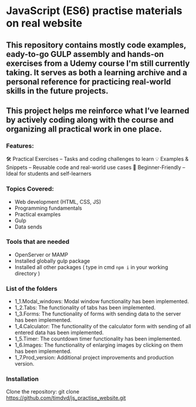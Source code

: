 # JavaScript (ES6) practise materials on real website

## This repository contains mostly code examples, eady-to-go GULP assembly and hands-on exercises from a Udemy course I'm still currently taking. It serves as both a learning archive and a personal reference for practicing real-world skills in the future projects.

## This project helps me reinforce what I’ve learned by actively coding along with the course and organizing all practical work in one place.

### Features:
🛠️ Practical Exercises – Tasks and coding challenges to learn
💡 Examples & Snippets – Reusable code and real-world use cases
🚀 Beginner-Friendly – Ideal for students and self-learners

### Topics Covered:
 - Web development (HTML, CSS, JS)
 - Programming fundamentals
 - Practical examples
 - Gulp
 - Data sends

### Tools that are needed
 - OpenServer or MAMP
 - Installed globally gulp package 
 - Installed all other packages ( type in cmd `npm i` in your working directory )

### List of the folders
 - 1_1.Modal_windows: Modal window functionality has been implemented.
 - 1_2.Tabs: The functionality of tabs has been implemented.
 - 1_3.Forms: The functionality of forms with sending data to the server has been implemented.
 - 1_4.Calculator: The functionality of the calculator form with sending of all entered data has been implemented.
 - 1_5.Timer: The countdown timer functionality has been implemented.
 - 1_6.Images: The functionality of enlarging images by clicking on them has been implemented.
 - 1_7.Prod_version: Additional project improvements and production version.

### Installation
Clone the repository: git clone https://github.com/timdvd/js_practise_website.git

